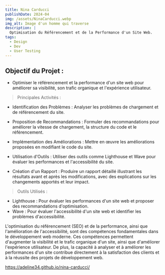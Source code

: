 ```yaml
---
title: Nina Carducci
publishDate: 2024-04
img: /assets/NinaCarducci.webp
img_alt: Image d'un homme qui traverse
description: |
  Optimisation du Référencement et de la Performance d'un Site Web.
tags:
  - Design
  - Dev
  - User Testing
---
```

## Objectif du Projet :

- Optimiser le référencement et la performance d'un site web pour améliorer sa visibilité, son trafic organique et l'expérience utilisateur.

> Principales Activités :

- Identification des Problèmes : Analyser les problèmes de chargement et de référencement du site.

- Proposition de Recommandations : Formuler des recommandations pour améliorer la vitesse de chargement, la structure du code et le référencement.

- Implémentation des Améliorations : Mettre en œuvre les améliorations proposées en modifiant le code du site.

- Utilisation d'Outils : Utiliser des outils comme Lighthouse et Wave pour évaluer les performances et l'accessibilité du site.

- Création d'un Rapport : Produire un rapport détaillé illustrant les résultats avant et après les modifications, avec des explications sur les changements apportés et leur impact.

> Outils Utilisés :

- Lighthouse : Pour évaluer les performances d'un site web et proposer des recommandations d'optimisation.
- Wave : Pour évaluer l'accessibilité d'un site web et identifier les 
problèmes d'accessibilité.


 L'optimisation du référencement (SEO) et de la performance, ainsi que l'amélioration de l'accessibilité, sont des compétences fondamentales dans le développement web moderne. Ces compétences permettent d'augmenter la visibilité et le trafic organique d'un site, ainsi que d'améliorer l'expérience utilisateur. De plus, la capacité à analyser et à améliorer les performances d'un site contribue directement à la satisfaction des clients et à la réussite des projets de développement web.

https://adeline34.github.io/nina-carducci/